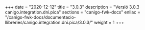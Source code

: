 +++
date        = "2020-12-12"
title       = "3.0.3"
description = "Versió 3.0.3 canigo.integration.dni.pica"
sections    = "canigo-fwk-docs"
enllac		= "/canigo-fwk-docs/documentacio-llibreries/canigo.integration.dni.pica/3.0.3/"
weight		= 1
+++
